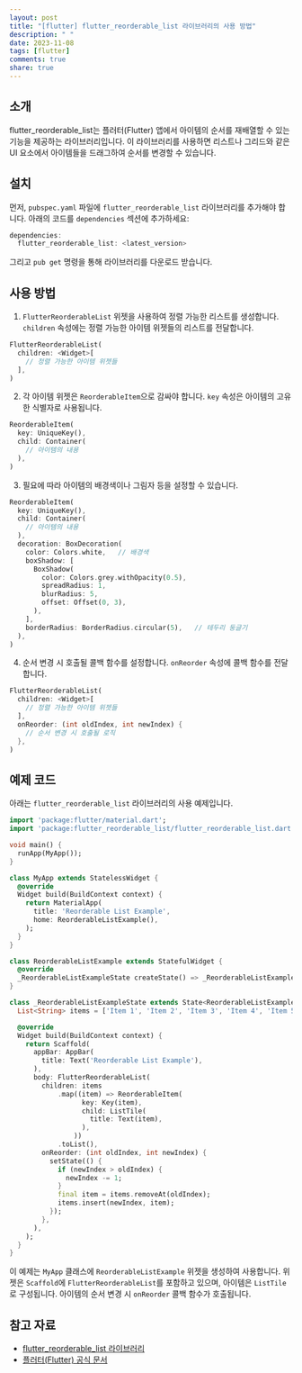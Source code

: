 ```yaml
---
layout: post
title: "[flutter] flutter_reorderable_list 라이브러리의 사용 방법"
description: " "
date: 2023-11-08
tags: [flutter]
comments: true
share: true
---
```


## 소개
flutter_reorderable_list는 플러터(Flutter) 앱에서 아이템의 순서를 재배열할 수 있는 기능을 제공하는 라이브러리입니다. 이 라이브러리를 사용하면 리스트나 그리드와 같은 UI 요소에서 아이템들을 드래그하여 순서를 변경할 수 있습니다.

## 설치
먼저, `pubspec.yaml` 파일에 `flutter_reorderable_list` 라이브러리를 추가해야 합니다. 아래의 코드를 `dependencies` 섹션에 추가하세요:

```dart
dependencies:
  flutter_reorderable_list: <latest_version>
```

그리고 `pub get` 명령을 통해 라이브러리를 다운로드 받습니다.

## 사용 방법
1. `FlutterReorderableList` 위젯을 사용하여 정렬 가능한 리스트를 생성합니다. `children` 속성에는 정렬 가능한 아이템 위젯들의 리스트를 전달합니다.
```dart
FlutterReorderableList(
  children: <Widget>[
    // 정렬 가능한 아이템 위젯들
  ],
)
```
  
2. 각 아이템 위젯은 `ReorderableItem`으로 감싸야 합니다. `key` 속성은 아이템의 고유한 식별자로 사용됩니다.
```dart
ReorderableItem(
  key: UniqueKey(),
  child: Container(
    // 아이템의 내용
  ),
)
```

3. 필요에 따라 아이템의 배경색이나 그림자 등을 설정할 수 있습니다.
```dart
ReorderableItem(
  key: UniqueKey(),
  child: Container(
    // 아이템의 내용
  ),
  decoration: BoxDecoration(
    color: Colors.white,   // 배경색
    boxShadow: [
      BoxShadow(
        color: Colors.grey.withOpacity(0.5),
        spreadRadius: 1,
        blurRadius: 5,
        offset: Offset(0, 3),
      ),
    ],
    borderRadius: BorderRadius.circular(5),   // 테두리 둥글기
  ),
)
```

4. 순서 변경 시 호출될 콜백 함수를 설정합니다. `onReorder` 속성에 콜백 함수를 전달합니다.
```dart
FlutterReorderableList(
  children: <Widget>[
    // 정렬 가능한 아이템 위젯들
  ],
  onReorder: (int oldIndex, int newIndex) {
    // 순서 변경 시 호출될 로직
  },
)
```

## 예제 코드
아래는 `flutter_reorderable_list` 라이브러리의 사용 예제입니다.

```dart
import 'package:flutter/material.dart';
import 'package:flutter_reorderable_list/flutter_reorderable_list.dart';

void main() {
  runApp(MyApp());
}

class MyApp extends StatelessWidget {
  @override
  Widget build(BuildContext context) {
    return MaterialApp(
      title: 'Reorderable List Example',
      home: ReorderableListExample(),
    );
  }
}

class ReorderableListExample extends StatefulWidget {
  @override
  _ReorderableListExampleState createState() => _ReorderableListExampleState();
}

class _ReorderableListExampleState extends State<ReorderableListExample> {
  List<String> items = ['Item 1', 'Item 2', 'Item 3', 'Item 4', 'Item 5'];

  @override
  Widget build(BuildContext context) {
    return Scaffold(
      appBar: AppBar(
        title: Text('Reorderable List Example'),
      ),
      body: FlutterReorderableList(
        children: items
            .map((item) => ReorderableItem(
                  key: Key(item),
                  child: ListTile(
                    title: Text(item),
                  ),
                ))
            .toList(),
        onReorder: (int oldIndex, int newIndex) {
          setState(() {
            if (newIndex > oldIndex) {
              newIndex -= 1;
            }
            final item = items.removeAt(oldIndex);
            items.insert(newIndex, item);
          });
        },
      ),
    );
  }
}
```

이 예제는 `MyApp` 클래스에 `ReorderableListExample` 위젯을 생성하여 사용합니다. 위젯은 `Scaffold`에 `FlutterReorderableList`를 포함하고 있으며, 아이템은 `ListTile`로 구성됩니다. 아이템의 순서 변경 시 `onReorder` 콜백 함수가 호출됩니다.

## 참고 자료
- [flutter_reorderable_list 라이브러리](https://pub.dev/packages/flutter_reorderable_list)
- [플러터(Flutter) 공식 문서](https://flutter.dev/)